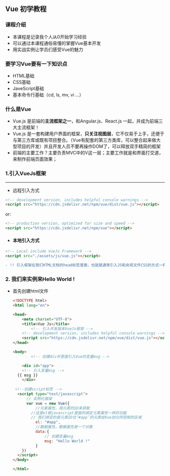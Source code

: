 ## 					Vue 初学教程



### 课程介绍

- 本课程是记录我个人从0开始学习经验
- 可以通过本课程通俗易懂的掌握Vue基本开发
- 用实战实例让学员们感受Vue的魅力

### 要学习Vue要有一下知识点

- HTML基础
- CSS基础
- JaveScript基础
- 基本命令行基础（cd, ls, mv, vi ...）

### 什么是Vue

- Vue.js 是前端的**主流框架之一**，和Angular.js、React.js 一起，并成为前端三大主流框架！
- Vue.js 是一套构建用户界面的框架，**只关注视图层**，它不仅易于上手，还便于与第三方库或既有项目整合。（Vue有配套的第三方类库，可以整合起来做大型项目的开发）并且开发人员不要再操作DOM了，可以释放双手精简的框架
- 前端的主要工作？主要负责MVC中的V这一层；主要工作就是和界面打交道，来制作前端页面效果；



### 1.引入VueJs框架

---

- 远程引入方式

```html
<!-- development version, includes helpful console warnings -->
<script src="https://cdn.jsdelivr.net/npm/vue/dist/vue.js"></script>
```

or:

```html
<!-- production version, optimized for size and speed -->
<script src="https://cdn.jsdelivr.net/npm/vue"></script>
```

- #### 本地引入方式
```html
<!-- Local include VueJs Framework -->
<script src="./assets/js/vue.js"></script>
```
```diff
- !! 引入框架在我们HTML文档的head标签里面，也就是通常引入JS和央视文件CSS的方式一样 !!
```

### 2. 我们来实例来Hello World !

- 首先创建html文件

     

  ```html
  <!DOCTYPE html>
  <html lang="en">
  
  <head>
      <meta charset="UTF-8">
      <title>Vue Js</title>
          <!-- 引入开发版本VueJs框架 -->
      <!-- development version, includes helpful console warnings -->
      <script src="https://cdn.jsdelivr.net/npm/vue/dist/vue.js"></script>
  </head>
  
  <body>
          <!-- 创建div并里面引入Vue的变量msg -->
  
      <div id="app">
      <!-- 引入变量msg -->
  	{{ msg }}
      </div>
         
   <!--创建script标签 -->  
    <script type="text/javascript">
    	// 实例化框架
    	var vue = new Vue({
    		//元素属性，用元素的ID来获取
          //这里el根javascript里面的绑定元素属性一样的功能
          // 我们绑定的是元素ID位‘#app’的元素给Vue划分所控制的区域
    		el: "#app",
    		//数据属性，数据属性是一个对象
    		data:{
    			// 创建变量msg
    			msg: "Hello World !"
    		}
      })
    </script>
  </body>
  
  </html>
  ```


